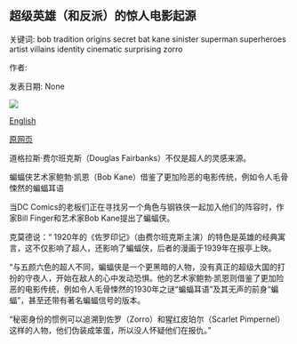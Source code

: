 ## 超级英雄（和反派）的惊人电影起源

关键词: bob tradition origins secret bat kane sinister superman superheroes artist villains identity cinematic surprising zorro

作者: 

发表日期: None

![](https://ichef.bbci.co.uk/images/ic/1200x675/p08664rv.jpg)

[English](The%20surprising%20cinematic%20origins%20of%20superheroes%20%28and%20villains%29.md)

[原网页](https://www.bbc.co.uk/programmes/articles/33zFD8cCX4jJQ6ZLlxQLp4f/the-surprising-cinematic-origins-of-superheroes-and-villains)

道格拉斯·费尔班克斯（Douglas Fairbanks）不仅是超人的灵感来源。

蝙蝠侠艺术家鲍勃·凯恩（Bob Kane）借鉴了更加险恶的电影传统，例如令人毛骨悚然的蝙蝠耳语

当DC Comics的老板们正在寻找另一个角色与钢铁侠一起加入他们的阵容时，作家Bill Finger和艺术家Bob Kane提出了蝙蝠侠。

克莫德说：“ 1920年的《佐罗印记》（由费尔班克斯主演）的特色是英雄的经典寓言，这不仅影响了超人，还影响了蝙蝠侠，后者的漫画于1939年在报亭上映。

“与五颜六色的超人不同，蝙蝠侠是一个更黑暗的人物，没有真正的超级大国的打扮的守夜人，开始在敌人的心中发动恐惧。他的艺术家鲍勃·凯恩则借鉴了更加险恶的电影传统，例如令人毛骨悚然的1930年之谜“蝙蝠耳语”及其无声的前身“蝙蝠”，甚至还带有著名蝙蝠信号的版本。

“秘密身份的惯例可以追溯到佐罗（Zorro）和猩红皮珀尔（Scarlet Pimpernel）这样的人物，他们伪装成笨蛋，所以没人怀疑他们在报仇。”